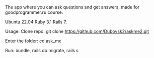The app where you can ask questions and get answers, made for goodprogrammer.ru course.

Ubuntu 22.04
Ruby 3.1 Rails 7.

Usage: Clone repo: git clone https://github.com/Dubovsk2/askme2.git

Enter the folder: cd ask_me

Run: bundle, rails db:migrate, rails s

